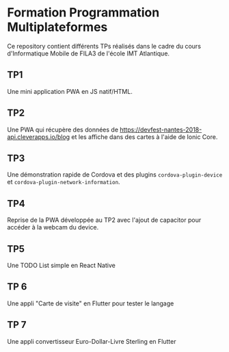 # Formation Programmation Multiplateformes

Ce repository contient différents TPs réalisés dans le cadre du cours d'Informatique Mobile de FILA3 de l'école IMT Atlantique.

## TP1
Une mini application PWA en JS natif/HTML.

## TP2
Une PWA qui récupère des données de https://devfest-nantes-2018-api.cleverapps.io/blog et les affiche dans des cartes à l'aide de Ionic Core.

## TP3
Une démonstration rapide de Cordova et des plugins <code>cordova-plugin-device</code> et <code>cordova-plugin-network-information</code>.

## TP4
Reprise de la PWA développée au TP2 avec l'ajout de capacitor pour accéder à la webcam du device.

## TP5
Une TODO List simple en React Native

## TP 6
Une appli "Carte de visite" en Flutter pour tester le langage

## TP 7
Une appli convertisseur Euro-Dollar-Livre Sterling en Flutter
